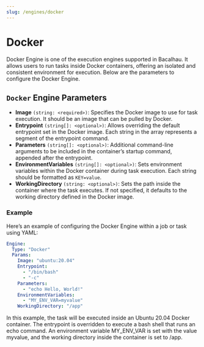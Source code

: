 ```yaml
---
slug: /engines/docker
---
```


# Docker

Docker Engine is one of the execution engines supported in Bacalhau. It allows users to run tasks inside Docker containers, offering an isolated and consistent environment for execution. Below are the parameters to configure the Docker Engine.

## `Docker` Engine Parameters

* **Image** `(string: <required>)`: Specifies the Docker image to use for task execution. It should be an image that can be pulled by Docker.
* **Entrypoint** `(string[]: <optional>)`: Allows overriding the default entrypoint set in the Docker image. Each string in the array represents a segment of the entrypoint command.
* **Parameters** `(string[]: <optional>)`: Additional command-line arguments to be included in the container’s startup command, appended after the entrypoint.
* **EnvironmentVariables** `(string[]: <optional>)`: Sets environment variables within the Docker container during task execution. Each string should be formatted as `KEY=value`.
* **WorkingDirectory** `(string: <optional>)`: Sets the path inside the container where the task executes. If not specified, it defaults to the working directory defined in the Docker image.

### Example

Here’s an example of configuring the Docker Engine within a job or task using YAML:

```yaml
Engine:
  Type: "Docker"
  Params:
    Image: "ubuntu:20.04"
    Entrypoint:
      - "/bin/bash"
      - "-c"
    Parameters:
      - "echo Hello, World!"
    EnvironmentVariables:
      - "MY_ENV_VAR=myvalue"
    WorkingDirectory: "/app"
```

In this example, the task will be executed inside an Ubuntu 20.04 Docker container. The entrypoint is overridden to execute a bash shell that runs an echo command. An environment variable MY\_ENV\_VAR is set with the value myvalue, and the working directory inside the container is set to /app.
